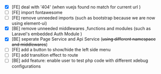- [x] [FE] deal with '404'  (when vuejs found no match for current url )
- [ ] [FE] import fontawesome 
- [ ] [FE] remove unneeded imports (such as bootstrap because we are now using element-ui)
- [x] [BE] remove unneeded middlewares ,functions and modules (such as Laravel's embedded Auth Module )
- [x] [BE] seperate Page Service and Api Service (~~using different namespace and middlewares~~)
- [ ] [FE] add a button to show/hide the left side menu
- [ ] [FE] add transition effect to route
- [ ] [BE] add feature: enable user to test php code with different xdebug configurations